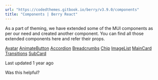 ```yaml
---
url: "https://codedthemes.gitbook.io/berry/v3.9.0/components"
title: "Components | Berry React"
---
```


As a part of theming, we have extended some of the MUI components as per our need and created another component. You can find all those extended components here and refer their props.

[Avatar](https://codedthemes.gitbook.io/berry/v3.9.0/components/avatar) [AnimateButton](https://codedthemes.gitbook.io/berry/v3.9.0/components/animatebutton) [Accordion](https://codedthemes.gitbook.io/berry/v3.9.0/components/accordion) [Breadcrumbs](https://codedthemes.gitbook.io/berry/v3.9.0/components/breadcrumbs) [Chip](https://codedthemes.gitbook.io/berry/v3.9.0/components/chip) [ImageList](https://codedthemes.gitbook.io/berry/v3.9.0/components/imagelist) [MainCard](https://codedthemes.gitbook.io/berry/v3.9.0/components/maincard) [Transitions](https://codedthemes.gitbook.io/berry/v3.9.0/components/transitions) [SubCard](https://codedthemes.gitbook.io/berry/v3.9.0/components/subcard)

Last updated 1 year ago

Was this helpful?